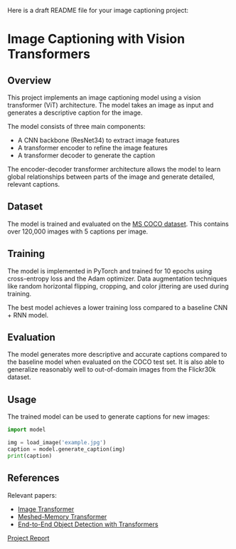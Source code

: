 Here is a draft README file for your image captioning project:

# Image Captioning with Vision Transformers

## Overview

This project implements an image captioning model using a vision transformer (ViT) architecture. The model takes an image as input and generates a descriptive caption for the image.

The model consists of three main components:

- A CNN backbone (ResNet34) to extract image features
- A transformer encoder to refine the image features
- A transformer decoder to generate the caption

The encoder-decoder transformer architecture allows the model to learn global relationships between parts of the image and generate detailed, relevant captions.

## Dataset

The model is trained and evaluated on the [MS COCO dataset](https://cocodataset.org/#overview). This contains over 120,000 images with 5 captions per image.

## Training

The model is implemented in PyTorch and trained for 10 epochs using cross-entropy loss and the Adam optimizer. Data augmentation techniques like random horizontal flipping, cropping, and color jittering are used during training.

The best model achieves a lower training loss compared to a baseline CNN + RNN model.

## Evaluation

The model generates more descriptive and accurate captions compared to the baseline model when evaluated on the COCO test set. It is also able to generalize reasonably well to out-of-domain images from the Flickr30k dataset.

## Usage

The trained model can be used to generate captions for new images:

```python
import model

img = load_image('example.jpg')
caption = model.generate_caption(img) 
print(caption)
```

## References

Relevant papers:

- [Image Transformer](https://arxiv.org/abs/1802.05751)
- [Meshed-Memory Transformer](https://arxiv.org/abs/1912.08226) 
- [End-to-End Object Detection with Transformers](https://arxiv.org/abs/2005.12872)

[Project Report](report.pdf)
